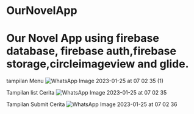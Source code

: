 # OurNovelApp
<h1>Our Novel App using firebase database, firebase auth,firebase storage,circleimageview and glide.</h1>

tampilan Menu
![WhatsApp Image 2023-01-25 at 07 02 35 (1)](https://user-images.githubusercontent.com/53504347/214472940-707371ce-ee52-4365-b557-249ae3b64c03.jpeg)


Tampilan list Cerita
![WhatsApp Image 2023-01-25 at 07 02 35](https://user-images.githubusercontent.com/53504347/214472986-e3521be9-b40e-48c8-a308-fe1a673234f1.jpeg)

Tampilan Submit Cerita
![WhatsApp Image 2023-01-25 at 07 02 36](https://user-images.githubusercontent.com/53504347/214473039-1985c75e-917a-4c49-81d0-06fe9b66bbbe.jpeg)



